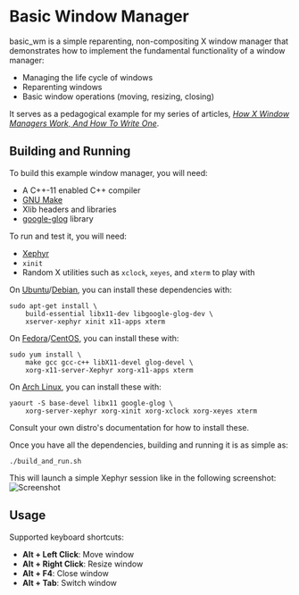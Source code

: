Basic Window Manager
====================

basic_wm is a simple reparenting, non-compositing X window manager that demonstrates
how to implement the fundamental functionality of a window manager:

  * Managing the life cycle of windows
  * Reparenting windows
  * Basic window operations (moving, resizing, closing)

It serves as a pedagogical example for my series of articles,
[_How X Window Managers Work, And How To Write One_](https://jichu4n.com/posts/how-x-window-managers-work-and-how-to-write-one-part-i/).


Building and Running
--------------------

To build this example window manager, you will need:

* A C++-11 enabled C++ compiler
* [GNU Make](https://www.gnu.org/software/make/)
* Xlib headers and libraries
* [google-glog](https://code.google.com/p/google-glog/) library

To run and test it, you will need:

* [Xephyr](http://www.freedesktop.org/wiki/Software/Xephyr/)
* `xinit`
* Random X utilities such as `xclock`, `xeyes`, and `xterm` to play with

On [Ubuntu](https://www.ubuntu.com)/[Debian](https://www.debian.org/), you can
install these dependencies with:

    sudo apt-get install \
        build-essential libx11-dev libgoogle-glog-dev \
        xserver-xephyr xinit x11-apps xterm

On [Fedora](https://getfedora.org)/[CentOS](https://www.centos.org), you can install these with:

    sudo yum install \
        make gcc gcc-c++ libX11-devel glog-devel \
        xorg-x11-server-Xephyr xorg-x11-apps xterm

On [Arch Linux](http://www.archlinux.org), you can install these with:

    yaourt -S base-devel libx11 google-glog \
        xorg-server-xephyr xorg-xinit xorg-xclock xorg-xeyes xterm

Consult your own distro's documentation for how to install these.

Once you have all the dependencies, building and running it is as simple as:

    ./build_and_run.sh

This will launch a simple Xephyr session like in the following screenshot:
![Screenshot](basic_wm_screenshot.png)


Usage
-----

Supported keyboard shortcuts:

* **Alt + Left Click**: Move window
* **Alt + Right Click**: Resize window
* **Alt + F4**: Close window
* **Alt + Tab**: Switch window


